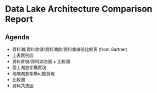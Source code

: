 # Data Lake Architecture Comparison Report

## Agenda

- 資料湖/資料倉儲/資料湖倉/資料集線器比較表 (from Gartner)
- 上表實例圖
- 資料倉儲/資料湖泊圖 + 比較圖
- 雲上湖倉架構實現
- 地端湖倉架構可能實現
- 比較圖
- 資料共流圖
